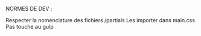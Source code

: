 NORMES DE DEV :

Respecter la nomenclature des fichiers /partials
Les importer dans main.css
Pas touche au gulp
